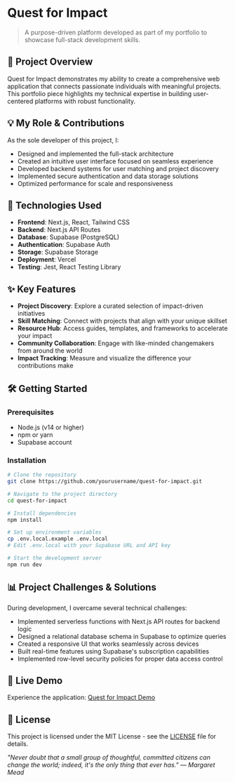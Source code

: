 # Quest for Impact

> A purpose-driven platform developed as part of my portfolio to showcase full-stack development skills.

## 🚀 Project Overview

Quest for Impact demonstrates my ability to create a comprehensive web application that connects passionate individuals with meaningful projects. This portfolio piece highlights my technical expertise in building user-centered platforms with robust functionality.

## 💡 My Role & Contributions

As the sole developer of this project, I:
- Designed and implemented the full-stack architecture
- Created an intuitive user interface focused on seamless experience
- Developed backend systems for user matching and project discovery
- Implemented secure authentication and data storage solutions
- Optimized performance for scale and responsiveness

## 🔧 Technologies Used

- **Frontend**: Next.js, React, Tailwind CSS
- **Backend**: Next.js API Routes
- **Database**: Supabase (PostgreSQL)
- **Authentication**: Supabase Auth
- **Storage**: Supabase Storage
- **Deployment**: Vercel
- **Testing**: Jest, React Testing Library

## ✨ Key Features

- **Project Discovery**: Explore a curated selection of impact-driven initiatives
- **Skill Matching**: Connect with projects that align with your unique skillset
- **Resource Hub**: Access guides, templates, and frameworks to accelerate your impact
- **Community Collaboration**: Engage with like-minded changemakers from around the world
- **Impact Tracking**: Measure and visualize the difference your contributions make

## 🛠️ Getting Started

### Prerequisites

- Node.js (v14 or higher)
- npm or yarn
- Supabase account

### Installation

```bash
# Clone the repository
git clone https://github.com/yourusername/quest-for-impact.git

# Navigate to the project directory
cd quest-for-impact

# Install dependencies
npm install

# Set up environment variables
cp .env.local.example .env.local
# Edit .env.local with your Supabase URL and API key

# Start the development server
npm run dev
```

## 📊 Project Challenges & Solutions

During development, I overcame several technical challenges:
- Implemented serverless functions with Next.js API routes for backend logic
- Designed a relational database schema in Supabase to optimize queries
- Created a responsive UI that works seamlessly across devices
- Built real-time features using Supabase's subscription capabilities
- Implemented row-level security policies for proper data access control

## 🔗 Live Demo

Experience the application: [Quest for Impact Demo](https://quest-for-impact.yourdomain.com)

## 📜 License

This project is licensed under the MIT License - see the [LICENSE](LICENSE) file for details.



*"Never doubt that a small group of thoughtful, committed citizens can change the world; indeed, it's the only thing that ever has." — Margaret Mead*
